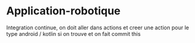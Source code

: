 # Application-robotique
Integration continue, on doit aller dans actions et creer une action pour le type android / kotlin si on trouve et on fait commit this
